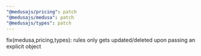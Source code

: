 ```yaml
---
"@medusajs/pricing": patch
"@medusajs/medusa": patch
"@medusajs/types": patch
---
```


fix(medusa,pricing,types): rules only gets updated/deleted upon passing an explicit object
